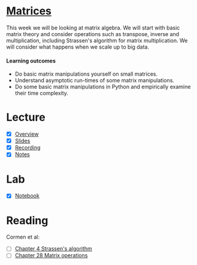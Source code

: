 # [Matrices](https://canvas.sussex.ac.uk/courses/35221/modules#:~:text=Manipulation%20and%20computation-,Lecture,-3%20/%20Lab%204)
This week we will be looking at matrix algebra. We will start with basic matrix theory and consider operations such as transpose, inverse and multiplication, including Strassen's algorithm for matrix multiplication. We will consider what happens when we scale up to big data.

#### Learning outcomes
- Do basic matrix manipulations yourself on small matrices.
- Understand asymptotic run-times of some matrix manipulations.
- Do some basic matrix manipulations in Python and empirically examine their time complexity.

# Lecture 
- [x] [Overview](https://canvas.sussex.ac.uk/courses/35221/pages/overview-and-reading-unit-3?module_item_id=1567836)
- [x] [Slides](https://github.com/LukeBirkett/study-planner/blob/main/969G5_Algorithmic_Data_Science/weeks/week_3/files/lecture3.pdf)
- [x] [Recording](https://sussex.cloud.panopto.eu/Panopto/Pages/Viewer.aspx?id=9df3f3cc-7945-4180-9578-b37800840b12)
- [x] [Notes](https://github.com/LukeBirkett/study-planner/blob/main/969G5_Algorithmic_Data_Science/weeks/week_3/files/lecture_notes.md)

# Lab 
- [x] [Notebook](https://github.com/LukeBirkett/study-planner/blob/main/969G5_Algorithmic_Data_Science/weeks/week_3/lab/week4%20lab.ipynb)

# Reading
Cormen et al:
- [ ] [Chapter 4 Strassen's algorithm](https://github.com/LukeBirkett/study-planner/blob/main/969G5_Algorithmic_Data_Science/weeks/week_3/files/chapter_4_divide_conquer.pdf)
- [ ] [Chapter 28 Matrix operations](https://github.com/LukeBirkett/study-planner/blob/main/969G5_Algorithmic_Data_Science/weeks/week_3/files/chapter_28_matrix_ops.pdf)
